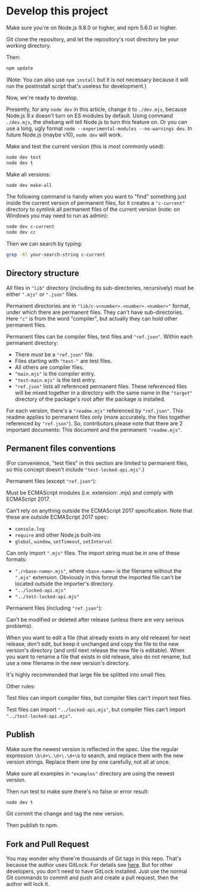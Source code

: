 Develop this project
====================

Make sure you're on Node.js 9.8.0 or higher, and npm 5.6.0 or higher.

Git clone the repository, and let the repository's root directory be your working directory.

Then:

```bash
npm update
```

(Note: You can also use `npm install` but it is not necessary because it will run the postinstall script that's useless for development.)

Now, we're ready to develop.

Presently, for any `node dev` in this article, change it to `./dev.mjs`, because Node.js 9.x doesn't turn on ES modules by default. Using command `./dev.mjs`, the shebang will tell Node.js to turn this feature on. Or you can use a long, ugly format `node --experimental-modules --no-warnings dev`. In future Node.js (maybe v10), `node dev` will work.

Make and test the current version (this is most commonly used):

```bash
node dev test
node dev t
```

Make all versions:

```bash
node dev make-all
```

The following command is handy when you want to "find" something just inside the current version of permanent files, for it creates a `"c-current"` directory to symlink all permanent files of the current version (note: on Windows you may need to run as admin):

```bash
node dev c-current
node dev cc
```

Then we can search by typing:

```bash
grep -Rl your-search-string c-current
```

Directory structure
-------------------

All files in `"lib"` directory (including its sub-directories, recursively) must be either `".mjs"` or `".json"` files.

Permanent directories are in `"lib/c-v<number>.<number>.<number>"` format, under which there are permanent files. They can't have sub-directories. Here `"c"` is from the word "compiler", but actually they can hold other permanent files.

Permanent files can be compiler files, test files and `"ref.json"`. Within each permanent directory:

- There must be a `"ref.json"` file.
- Files starting with `"test-"` are test files.
- All others are compiler files.
- `"main.mjs"` is the compiler entry.
- `"test-main.mjs"` is the test entry.
- `"ref.json"` lists all referenced permanent files. These referenced files will be mixed together in a directory with the same name in the `"target"` directory of the package's root after the package is installed.

For each version, there's a `"readme.mjs"` referenced by `"ref.json"`. This readme applies to permanent files only (more accurately, the files together referenced by `"ref.json"`). So, contributors please note that there are 2 important documents: This document and the permanent `"readme.mjs"`.

Permanent files conventions
---------------------------

(For convenience, "test files" in this section are limited to permanent files, so this concept doesn't include `"test-locked-api.mjs"`.)

Permanent files (except `"ref.json"`):

Must be ECMAScript modules (i.e. extension: .mjs) and comply with ECMAScript 2017.

Can't rely on anything outside the ECMAScript 2017 specification. Note that these are outside ECMAScript 2017 spec:

- `console.log`
- `require` and other Node.js built-ins
- `global`, `window`, `setTimeout`, `setInterval`

Can only import `".mjs"` files. The import string must be in one of these formats:

- `"./<base-name>.mjs"`, where `<base-name>` is the filename without the `".mjs"` extension. Obviously in this format the imported file can't be located outside the importer's directory.
- `"../locked-api.mjs"`
- `"../test-locked-api.mjs"`

Permanent files (including `"ref.json"`):

Can't be modified or deleted after release (unless there are very serious problems).

When you want to edit a file (that already exists in any old release) for next release, don't edit, but keep it unchanged and copy the file to the new version's directory (and until next release the new file is editable). When you want to rename a file that exists in old release, also do not rename, but use a new filename in the new version's directory.

It's highly recommended that large file be splitted into small files.

Other rules:

Test files can import compiler files, but compiler files can't import test files.

Test files can import `"../locked-api.mjs"`, but compiler files can't import `"../test-locked-api.mjs"`.

Publish
-------

Make sure the newest version is reflected in the spec. Use the regular expression `\b\d+\.\d+\.\d+\b` to search, and replace them with the new version strings. Replace them one by one carefully, not all at once.

Make sure all examples in `"examples"` directory are using the newest version.

Then run test to make sure there's no false or error result:

```bash
node dev t
```

Git commit the change and tag the new version.

Then publish to npm.

Fork and Pull Request
---------------------

You may wonder why there're thousands of Git tags in this repo. That's because the author uses GitLock. For details see [here](https://www.npmjs.com/package/gitlock). But for other developers, you don't need to have GitLock installed. Just use the normal Git commands to commit and push and create a pull request, then the author will lock it.
